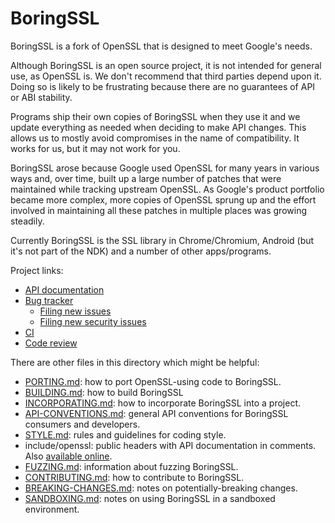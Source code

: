 # BoringSSL

BoringSSL is a fork of OpenSSL that is designed to meet Google's needs.

Although BoringSSL is an open source project, it is not intended for general
use, as OpenSSL is. We don't recommend that third parties depend upon it. Doing
so is likely to be frustrating because there are no guarantees of API or ABI
stability.

Programs ship their own copies of BoringSSL when they use it and we update
everything as needed when deciding to make API changes. This allows us to
mostly avoid compromises in the name of compatibility. It works for us, but it
may not work for you.

BoringSSL arose because Google used OpenSSL for many years in various ways and,
over time, built up a large number of patches that were maintained while
tracking upstream OpenSSL. As Google's product portfolio became more complex,
more copies of OpenSSL sprung up and the effort involved in maintaining all
these patches in multiple places was growing steadily.

Currently BoringSSL is the SSL library in Chrome/Chromium, Android (but it's
not part of the NDK) and a number of other apps/programs.

Project links:

  * [API documentation](https://commondatastorage.googleapis.com/chromium-boringssl-docs/headers.html)
  * [Bug tracker](https://issues.chromium.org/issues?q=status:open%20componentid:1590116&s=created_time:desc)
    * [Filing new issues](https://issues.chromium.org/issues/new?component=1590116&template=2003314)
    * [Filing new security issues](https://issues.chromium.org/issues/new?component=1590116&template=2003205)
  * [CI](https://ci.chromium.org/p/boringssl/g/main/console)
  * [Code review](https://boringssl-review.googlesource.com)

There are other files in this directory which might be helpful:

  * [PORTING.md](./PORTING.md): how to port OpenSSL-using code to BoringSSL.
  * [BUILDING.md](./BUILDING.md): how to build BoringSSL
  * [INCORPORATING.md](./INCORPORATING.md): how to incorporate BoringSSL into a project.
  * [API-CONVENTIONS.md](./API-CONVENTIONS.md): general API conventions for BoringSSL consumers and developers.
  * [STYLE.md](./STYLE.md): rules and guidelines for coding style.
  * include/openssl: public headers with API documentation in comments. Also [available online](https://commondatastorage.googleapis.com/chromium-boringssl-docs/headers.html).
  * [FUZZING.md](./FUZZING.md): information about fuzzing BoringSSL.
  * [CONTRIBUTING.md](./CONTRIBUTING.md): how to contribute to BoringSSL.
  * [BREAKING-CHANGES.md](./BREAKING-CHANGES.md): notes on potentially-breaking changes.
  * [SANDBOXING.md](./SANDBOXING.md): notes on using BoringSSL in a sandboxed environment.
